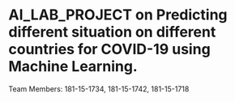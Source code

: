 # AI_LAB_PROJECT on Predicting different situation on different countries for COVID-19  using Machine Learning.
Team Members: 181-15-1734, 181-15-1742, 181-15-1718
